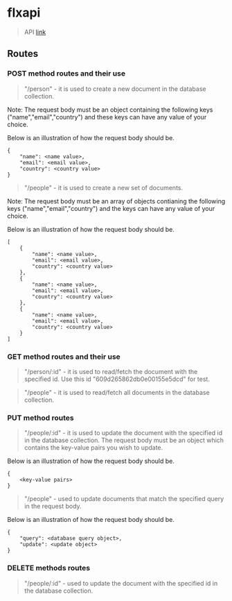 # flxapi
> API
[link](https://flxapi.herokuapp.com)


## Routes


### POST method routes and their use
>"/person" - it is used to create a new document in the database collection.
<p>Note: The request body must be an object containing the following keys ("name","email","country") and these keys can have any value of your choice.
<p>Below is an illustration of how the request body should be.

```
{
    "name": <name value>,
    "email": <email value>,
    "country": <country value>
}
```

>"/people" - it is used to create a new set of documents.
<p>Note: The request body must be an array of objects contianing the following keys ("name","email","country") and the keys can have any value of your choice.
<p>Below is an illustration of how the request body should be.

```
[
    {
        "name": <name value>,
        "email": <email value>,                                                                              
        "country": <country value>                                                                       
    }, 
    {                                                                                                        
        "name": <name value>,                                                                                
        "email": <email value>,                                                                              
        "country": <country value>                                                                       
    },
    {                                                                                                        
        "name": <name value>,                                                                                
        "email": <email value>,                                                                              
        "country": <country value>                                                                       
    }
]
```


### GET method routes and their use
>"/person/:id" - it is used to read/fetch the document with the specified id. Use this id "609d265862db0e00155e5dcd" for test.

>"/people" - it is used to read/fetch all documents in the database collection.

### PUT method routes

>"/people/:id" - it is used to update the document with the specified id in the database collection. The request body must be an object which contains the key-value pairs you wish to update.
<p>Below is an illustration of how the request body should be.

```
{
    <key-value pairs> 
}
```

>"/people" - used to update documents that match the specified query in the request body. 

<p>Below is an illustration of how the request body should be.</p>

```     
{   
    "query": <database query object>,
    "update": <update object>
}
```



### DELETE methods routes

>"/people/:id" - used to update the document with the specified id in the database collection.

